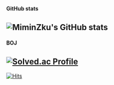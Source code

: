 <!--![Top Langs](https://github-readme-stats.vercel.app/api/top-langs/?username=MiminZku&layout=compact&theme=dark)-->

#### GitHub stats
![MiminZku's GitHub stats](https://github-readme-stats.vercel.app/api?username=Miminzku&show_icons=true&theme=dark)
---
#### BOJ
[![Solved.ac Profile](http://mazassumnida.wtf/api/generate_badge?boj=gozipwang)](https://solved.ac/gozipwang)
---
[![Hits](https://hits.seeyoufarm.com/api/count/incr/badge.svg?url=https%3A%2F%2Fgithub.com%2Fzzsza)](https://github.com/MiminZku)              
<!--
**MiminZku/MiminZku** is a ✨ _special_ ✨ repository because its `README.md` (this file) appears on your GitHub profile.

Here are some ideas to get you started:

- 🔭 I’m currently working on ...
- 🌱 I’m currently learning ...
- 👯 I’m looking to collaborate on ...
- 🤔 I’m looking for help with ...
- 💬 Ask me about ...
- 📫 How to reach me: ...
- 😄 Pronouns: ...
- ⚡ Fun fact: ...
-->
